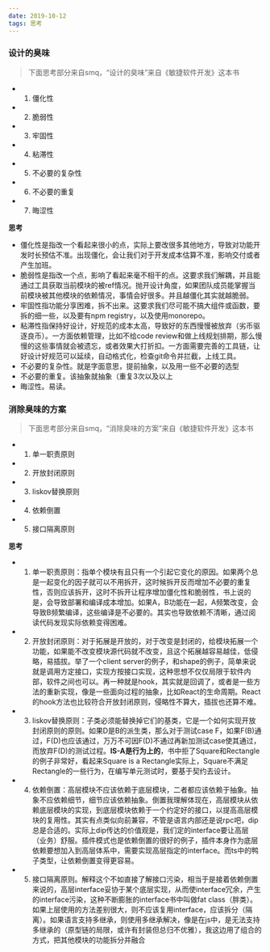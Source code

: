 ```yaml
---
date: 2019-10-12
tags: 思考
---
```


### 设计的臭味

> 下面思考部分来自smq，“设计的臭味”来自《敏捷软件开发》这本书

- 1. 僵化性
- 2. 脆弱性
- 3. 牢固性
- 4. 粘滞性
- 5. 不必要的复杂性
- 6. 不必要的重复
- 7. 晦涩性

**思考**

- 僵化性是指改一个看起来很小的点，实际上要改很多其他地方，导致对功能开发时长预估不准。出现僵化，会让我们对于开发成本估算不准，影响交付或者产生加班。
- 脆弱性是指改一个点，影响了看起来毫不相干的点。这要求我们解耦，并且能通过工具获取当前模块的被ref情况。抛开设计角度，如果团队成员能掌握当前模块被其他模块的依赖情况，事情会好很多。并且越僵化其实就越脆弱。
- 牢固性指功能分享困难，拆不出来。这要求我们尽可能不搞大组件或函数，要拆的细一些，以及要有npm registry，以及使用monorepo。
- 粘滞性指保持好设计，好规范的成本太高，导致好的东西慢慢被放弃（劣币驱逐良币）。一方面依赖管理，比如不给code review和做上线规划排期，那么慢慢的这些事情就会被遗忘，或者效果大打折扣。一方面需要完善的工具链，让好设计好规范可以延续，自动格式化，检查git命令并拦截，上线工具。
- 不必要的复杂性。就是字面意思，提前抽象，以及用一些不必要的选型
- 不必要的重复。该抽象就抽象（重复3次以及以上
- 晦涩性。易读。

### 消除臭味的方案

> 下面思考部分来自smq，“消除臭味的方案”来自《敏捷软件开发》这本书

- 1. 单一职责原则
- 2. 开放封闭原则
- 3. liskov替换原则
- 4. 依赖倒置
- 5. 接口隔离原则

**思考**

- 1. 单一职责原则：指单个模块有且只有一个引起它变化的原因。如果两个总是一起变化的因子就可以不用拆开，这时候拆开反而增加不必要的重复性，否则应该拆开，这时不拆开让程序增加僵化性和脆弱性，书上说的是，会导致部署和编译成本增加。如果A，B功能在一起，A频繁改变，会导致B频繁编译，这些编译是不必要的。其实也导致依赖不清晰，通过阅读代码发现实际依赖变得困难。
- 2. 开放封闭原则：对于拓展是开放的，对于改变是封闭的，给模块拓展一个功能，如果能不改变模块源代码就不改变，且这个拓展越容易越佳，低侵略，易插拔。举了一个client server的例子，和shape的例子，简单来说就是调用方定接口，实现方按接口实现，这种思想不仅仅局限于软件内部，软件之间也可以。再一种就是hook，其实就是回调了，或者是一些方法的重新实现，像是一些面向过程的抽象，比如React的生命周期。React的hook方法也比较符合开放封闭原则，侵略性不算大，插拔也还算不难。
- 3. liskov替换原则：子类必须能替换掉它们的基类，它是一个如何实现开放封闭原则的原则。如果D是B的派生类，那么对于测试case F，如果F(B)通过，F(D)也应该通过，万万不可因F(D)不通过再新加测试case使其通过，而放弃F(D)的测试过程。**IS-A是行为上的**，书中拒了Square和Rectangle的例子非常好，看起来Square is a Rectangle实际上，Square不满足Rectangle的一些行为，在编写单元测试时，要基于契约去设计。
- 4. 依赖倒置：高层模块不应该依赖于底层模块，二者都应该依赖于抽象。抽象不应依赖细节，细节应该依赖抽象。倒置我理解体现在，高层模块从依赖底层模块的实现，到底层模块依赖于一个约定好的接口，以提高高层模块的复用性。其实有点类似向前兼容，不管是语言内部还是说rpc吧，dip总是合适的。实际上dip传达的价值观是，我们定的interface要让高层（业务）舒服。插件模式也是依赖倒置的很好的例子，插件本身作为底层依赖要想加入到高层体系中，需要实现高层指定的interface。而ts中的鸭子类型，让依赖倒置变得更容易。
- 5. 接口隔离原则。解释这个不如直接了解接口污染，相当于是接着依赖倒置来说的，高层interface妥协于某个底层实现，从而使interface冗余，产生的interface污染，这种不断膨胀的interface书中叫做fat class（胖类）。如果上层使用的方法差别很大，则不应该复用interface，应该拆分（隔离）。如果语言支持多继承，则使用多继承解决，像是在js中，是无法支持多继承的（原型链的局限，或许有封装但总归不优雅），我这边用了组合的方式，把其他模块的功能拆分并融合
